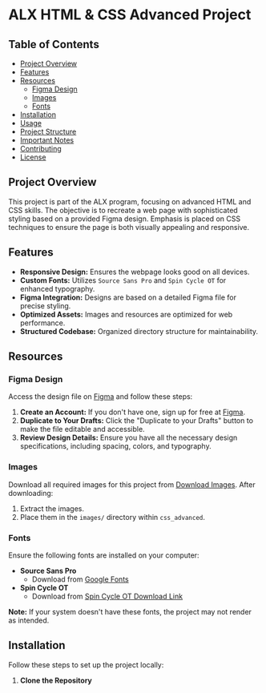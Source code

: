 # ALX HTML & CSS Advanced Project

## Table of Contents
- [Project Overview](#project-overview)
- [Features](#features)
- [Resources](#resources)
  - [Figma Design](#figma-design)
  - [Images](#images)
  - [Fonts](#fonts)
- [Installation](#installation)
- [Usage](#usage)
- [Project Structure](#project-structure)
- [Important Notes](#important-notes)
- [Contributing](#contributing)
- [License](#license)

## Project Overview

This project is part of the ALX program, focusing on advanced HTML and CSS skills. The objective is to recreate a web page with sophisticated styling based on a provided Figma design. Emphasis is placed on CSS techniques to ensure the page is both visually appealing and responsive.

## Features

- **Responsive Design:** Ensures the webpage looks good on all devices.
- **Custom Fonts:** Utilizes `Source Sans Pro` and `Spin Cycle OT` for enhanced typography.
- **Figma Integration:** Designs are based on a detailed Figma file for precise styling.
- **Optimized Assets:** Images and resources are optimized for web performance.
- **Structured Codebase:** Organized directory structure for maintainability.

## Resources

### Figma Design
Access the design file on [Figma](https://www.figma.com/file/your-figma-file-link) and follow these steps:
1. **Create an Account:** If you don't have one, sign up for free at [Figma](https://www.figma.com/).
2. **Duplicate to Your Drafts:** Click the "Duplicate to your Drafts" button to make the file editable and accessible.
3. **Review Design Details:** Ensure you have all the necessary design specifications, including spacing, colors, and typography.

### Images
Download all required images for this project from [Download Images](https://www.example.com/download-images). After downloading:
1. Extract the images.
2. Place them in the `images/` directory within `css_advanced`.

### Fonts
Ensure the following fonts are installed on your computer:

- **Source Sans Pro**
  - Download from [Google Fonts](https://fonts.google.com/specimen/Source+Sans+Pro)
- **Spin Cycle OT**
  - Download from [Spin Cycle OT Download Link](https://www.example.com/spin-cycle-ot)

**Note:** If your system doesn't have these fonts, the project may not render as intended.

## Installation

Follow these steps to set up the project locally:

1. **Clone the Repository**
   ```bash